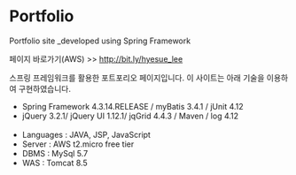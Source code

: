 # Portfolio
Portfolio site _developed using Spring Framework

페이지 바로가기(AWS) >> http://bit.ly/hyesue_lee

스프링 프레임워크를 활용한 포트포리오 페이지입니다. 
이 사이트는 아래 기술을 이용하여 구현하였습니다.
<br/>
<span style="font-size:20px;font-weight:400;line-height: 30px">
<ul>
  <li>Spring Framework 4.3.14.RELEASE / myBatis 3.4.1 / jUnit 4.12</li>
  <li>jQuery 3.2.1/ jQuery UI 1.12.1/ jqGrid 4.4.3 / Maven / log 4.12 </li>
  <br/>
  <li>Languages : JAVA, JSP, JavaScript</li>
  <li>Server : AWS t2.micro free tier</li>
  <li>DBMS : MySql 5.7</li>
  <li>WAS : Tomcat 8.5</li>

